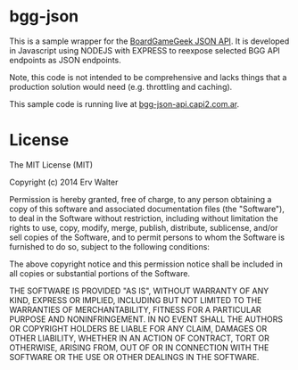 bgg-json
========

This is a sample wrapper for the [BoardGameGeek JSON API](http://boardgamegeek.com/wiki/page/BGG_XML_API2). It is developed in Javascript using NODEJS with EXPRESS to reexpose selected BGG API endpoints as JSON endpoints.

Note, this code is not intended to be comprehensive and lacks things that a production solution would need (e.g. throttling and caching).

This sample code is running live at [bgg-json-api.capi2.com.ar](http://bgg-json-api.capi2.com.ar/). 

License
========

The MIT License (MIT)

Copyright (c) 2014 Erv Walter

Permission is hereby granted, free of charge, to any person obtaining a copy
of this software and associated documentation files (the "Software"), to deal
in the Software without restriction, including without limitation the rights
to use, copy, modify, merge, publish, distribute, sublicense, and/or sell
copies of the Software, and to permit persons to whom the Software is
furnished to do so, subject to the following conditions:

The above copyright notice and this permission notice shall be included in
all copies or substantial portions of the Software.

THE SOFTWARE IS PROVIDED "AS IS", WITHOUT WARRANTY OF ANY KIND, EXPRESS OR
IMPLIED, INCLUDING BUT NOT LIMITED TO THE WARRANTIES OF MERCHANTABILITY,
FITNESS FOR A PARTICULAR PURPOSE AND NONINFRINGEMENT. IN NO EVENT SHALL THE
AUTHORS OR COPYRIGHT HOLDERS BE LIABLE FOR ANY CLAIM, DAMAGES OR OTHER
LIABILITY, WHETHER IN AN ACTION OF CONTRACT, TORT OR OTHERWISE, ARISING FROM,
OUT OF OR IN CONNECTION WITH THE SOFTWARE OR THE USE OR OTHER DEALINGS IN
THE SOFTWARE.
